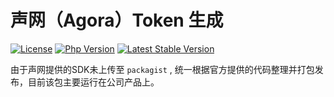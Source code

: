 # 声网（Agora）Token 生成

[![License](https://img.shields.io/packagist/l/inhere/console.svg?style=flat-square)](LICENSE)
[![Php Version](https://img.shields.io/badge/php-%3E=7.1-brightgreen.svg?maxAge=2592000)](https://packagist.org/packages/jade/pcm-to-wav)
[![Latest Stable Version](http://img.shields.io/packagist/v/jade/agora-token-generator.svg)](https://packagist.org/packages/jade/agora-token-generator)

由于声网提供的SDK未上传至 `packagist` , 统一根据官方提供的代码整理并打包发布，目前该包主要运行在公司产品上。

